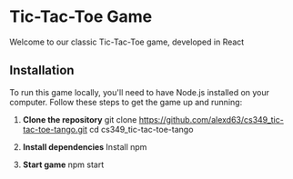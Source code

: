 # Tic-Tac-Toe Game

Welcome to our classic Tic-Tac-Toe game, developed in React

## Installation

To run this game locally, you'll need to have Node.js installed on your computer. Follow these steps to get the game up and running:

1. **Clone the repository**
   git clone https://github.com/alexd63/cs349_tic-tac-toe-tango.git
   cd cs349_tic-tac-toe-tango

2. **Install dependencies**
    Install npm

3. **Start game**
    npm start
